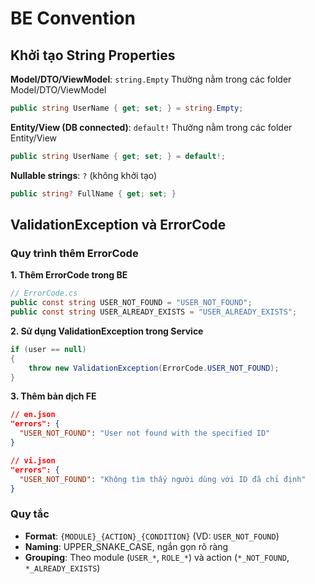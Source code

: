 # BE Convention

## Khởi tạo String Properties

**Model/DTO/ViewModel**: `string.Empty`
Thường nằm trong các folder Model/DTO/ViewModel
```csharp
public string UserName { get; set; } = string.Empty;
```

**Entity/View (DB connected)**: `default!`
Thường nằm trong các folder Entity/View
```csharp
public string UserName { get; set; } = default!;
```

**Nullable strings**: `?` (không khởi tạo)
```csharp
public string? FullName { get; set; }
```

## ValidationException và ErrorCode

### Quy trình thêm ErrorCode

**1. Thêm ErrorCode trong BE**
```csharp
// ErrorCode.cs
public const string USER_NOT_FOUND = "USER_NOT_FOUND";
public const string USER_ALREADY_EXISTS = "USER_ALREADY_EXISTS";
```

**2. Sử dụng ValidationException trong Service**
```csharp
if (user == null)
{
    throw new ValidationException(ErrorCode.USER_NOT_FOUND);
}
```

**3. Thêm bản dịch FE**
```json
// en.json
"errors": {
  "USER_NOT_FOUND": "User not found with the specified ID"
}

// vi.json  
"errors": {
  "USER_NOT_FOUND": "Không tìm thấy người dùng với ID đã chỉ định"
}
```

### Quy tắc
- **Format**: `{MODULE}_{ACTION}_{CONDITION}` (VD: `USER_NOT_FOUND`)
- **Naming**: UPPER_SNAKE_CASE, ngắn gọn rõ ràng
- **Grouping**: Theo module (`USER_*`, `ROLE_*`) và action (`*_NOT_FOUND`, `*_ALREADY_EXISTS`)

